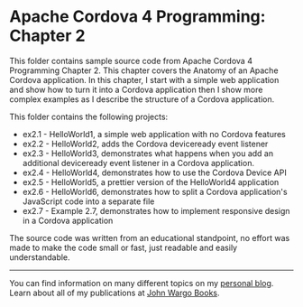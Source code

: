 Apache Cordova 4 Programming: Chapter 2
========================================

This folder contains sample source code from Apache Cordova 4 Programming Chapter 2. This chapter covers the Anatomy of an Apache Cordova application. In this chapter, I start with a simple web application and show how to turn it into a Cordova application then I show more complex examples as I describe the structure of a Cordova application.

This folder contains the following projects:

+ ex2.1 - HelloWorld1, a simple web application with no Cordova features
+ ex2.2 - HelloWorld2, adds the Cordova deviceready event listener
+ ex2.3 - HelloWorld3, demonstrates what happens when you add an additional deviceready event listener in a Cordova application.
+ ex2.4 - HelloWorld4, demonstrates how to use the Cordova Device API
+ ex2.5 - HelloWorld5, a prettier version of the HelloWorld4 application
+ ex2.6 - HelloWorld6, demonstrates how to split a Cordova application's JavaScript code into a separate file
+ ex2.7 - Example 2.7, demonstrates how to implement responsive design in a Cordova application

The source code was written from an educational standpoint, no effort was made to make the code small or fast, just readable and easily understandable.

***

You can find information on many different topics on my [personal blog](http://www.johnwargo.com). Learn about all of my publications at [John Wargo Books](http://www.johnwargobooks.com). 